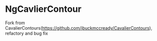 # NgCavlierContour
Fork from CavalierContours(https://github.com/jbuckmccready/CavalierContours), refactory and bug fix

